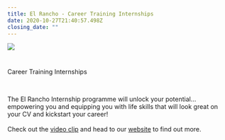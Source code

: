 ```yaml
---
title: El Rancho - Career Training Internships
date: 2020-10-27T21:40:57.498Z
closing_date: ""
---
```

![](https://res.cloudinary.com/whanganuihigh/image/upload/v1603834910/Careers%20and%20Vocational/28.10.2020_El_Rancho.jpg)

# 
Career Training Internships

 

The El Rancho Internship programme will unlock your potential…empowering you and equipping you with life skills that will look great on your CV and kickstart your career!\
\
Check out the [video clip](https://www.youtube.com/watch?v=IRbqqG4Lysw&feature=youtu.be) and head to our [website](https://elrancho.co.nz/Our+Events/Career+Training+Internship+Programme.html) to find out more.